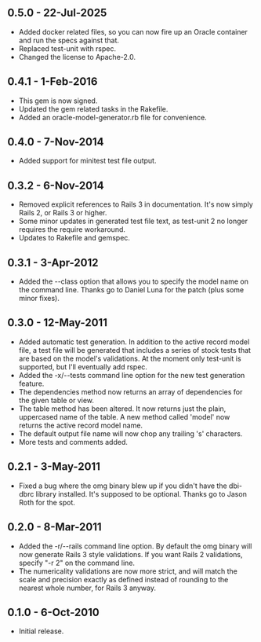 ## 0.5.0 - 22-Jul-2025
* Added docker related files, so you can now fire up an Oracle container and
  run the specs against that.
* Replaced test-unit with rspec.
* Changed the license to Apache-2.0.

## 0.4.1 - 1-Feb-2016
* This gem is now signed.
* Updated the gem related tasks in the Rakefile.
* Added an oracle-model-generator.rb file for convenience.

## 0.4.0 - 7-Nov-2014
* Added support for minitest test file output.

## 0.3.2 - 6-Nov-2014
* Removed explicit references to Rails 3 in documentation. It's now simply
  Rails 2, or Rails 3 or higher.
* Some minor updates in generated test file text, as test-unit 2 no longer
  requires the require workaround.
* Updates to Rakefile and gemspec.

## 0.3.1 - 3-Apr-2012
* Added the --class option that allows you to specify the model name on the
  command line. Thanks go to Daniel Luna for the patch (plus some minor fixes).

## 0.3.0 - 12-May-2011
* Added automatic test generation. In addition to the active record model file,
  a test file will be generated that includes a series of stock tests that
  are based on the model's validations. At the moment only test-unit is
  supported, but I'll eventually add rspec.
* Added the -x/--tests command line option for the new test generation feature.
* The dependencies method now returns an array of dependencies for the given
  table or view.
* The table method has been altered. It now returns just the plain, uppercased
  name of the table. A new method called 'model' now returns the active record
  model name.
* The default output file name will now chop any trailing 's' characters.
* More tests and comments added.

## 0.2.1 - 3-May-2011
* Fixed a bug where the omg binary blew up if you didn't have the dbi-dbrc
  library installed. It's supposed to be optional. Thanks go to Jason Roth
  for the spot.

## 0.2.0 - 8-Mar-2011
* Added the -r/--rails command line option. By default the omg binary will
  now generate Rails 3 style validations. If you want Rails 2 validations,
  specify "-r 2" on the command line.
* The numericality validations are now more strict, and will match the
  scale and precision exactly as defined instead of rounding to the nearest
  whole number, for Rails 3 anyway.

## 0.1.0 - 6-Oct-2010
* Initial release.
